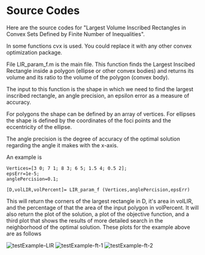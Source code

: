 # Source Codes

Here are the source codes for "Largest Volume Inscribed Rectangles in Convex Sets Defined by Finite Number of Inequalities".

In some functions cvx is used. You could replace it with any other convex optimization package.

File LIR_param_f.m is the main file. This function finds the Largest Inscibed Rectangle inside a polygon (ellipse or other convex bodies) and returns its volume and its ratio to the volume of the polygon (convex body).

The input to this function is the shape in which we need to find the largest inscribed rectangle, an angle precision, an epsilon error as a measure of accuracy. 

For polygons the shape can be defined by an array of vertices. For ellipses the shape is defined by the coordinates of the foci points and the eccentricity of the ellipse.

The angle precision is the degree of accuracy of the optimal solution regarding the angle it makes with the x-axis.

An example is 

```
Vertices=[3 0; 7 1; 8 3; 6 5; 1.5 4; 0.5 2];
epsErr=1e-5;
anglePercision=0.1;

[D,volLIR,volPercent]= LIR_param_f (Vertices,anglePercision,epsErr)
```

This will return the corners of the largest rectangle in D, it's area in volLIR, and the percentage of that the area of the input polygon in volPercent. It will also return the plot of the solution, a plot of the objective function, and a third plot that shows the results of more detailed search in the neighborhood of the optimal solution. These plots for the example above are as follows

![testExample-LIR](https://github.com/behroozim/2022.0239/assets/50671703/7fc3df09-b977-446a-a352-820cd7cd82db)
![testExample-ft-1](https://github.com/behroozim/2022.0239/assets/50671703/e313cfe2-6d75-4d39-a5f9-c3991961d8f3)
![testExample-ft-2](https://github.com/behroozim/2022.0239/assets/50671703/6a5ed4a0-6c61-46e5-a3cc-c149c5c2e42c)
